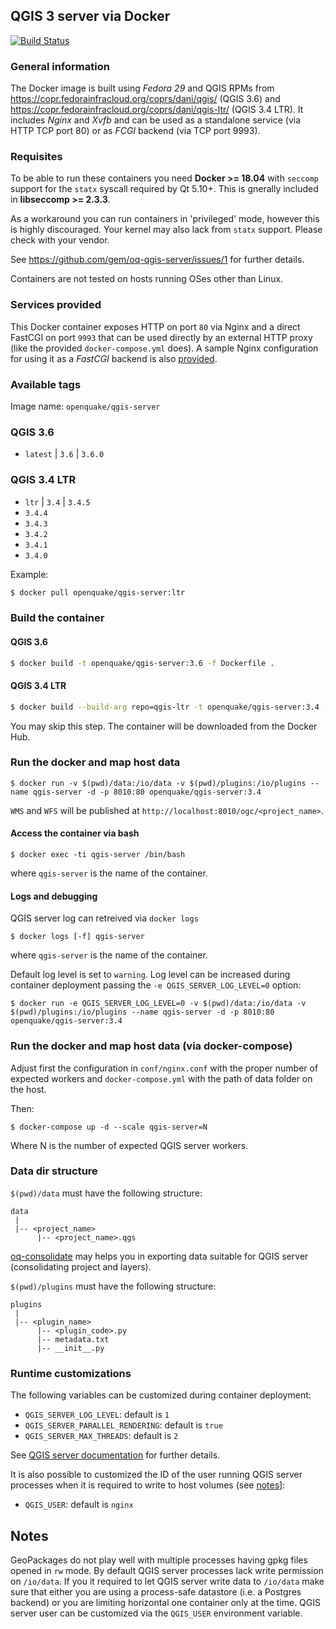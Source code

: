 ## QGIS 3 server via Docker

[![Build Status](https://travis-ci.org/gem/oq-qgis-server.svg?branch=master)](https://travis-ci.org/gem/oq-qgis-server)

### General information

The Docker image is built using *Fedora 29* and QGIS RPMs from https://copr.fedorainfracloud.org/coprs/dani/qgis/ (QGIS 3.6) and https://copr.fedorainfracloud.org/coprs/dani/qgis-ltr/ (QGIS 3.4 LTR).
It includes *Nginx* and *Xvfb* and can be used as a standalone service (via HTTP TCP port 80) or as *FCGI* backend (via TCP port 9993).

### Requisites

To be able to run these containers you need **Docker >= 18.04** with `seccomp` support for the `statx` syscall required by Qt 5.10+. This is gnerally included in **libseccomp >= 2.3.3**.

As a workaround you can run containers in 'privileged' mode, however this is highly discouraged. Your kernel may also lack from `statx` support. Please check with your vendor.

See https://github.com/gem/oq-qgis-server/issues/1 for further details.

Containers are not tested on hosts running OSes other than Linux.

### Services provided

This Docker container exposes HTTP on port `80` via Nginx and a direct FastCGI on port `9993` that can be used directly by an external HTTP proxy (like the provided `docker-compose.yml` does).
A sample Nginx configuration for using it as a *FastCGI* backend is also [provided](conf/nginx-fcgi-sample.conf).

### Available tags

Image name: `openquake/qgis-server`

### QGIS 3.6
- `latest` | `3.6` | `3.6.0`

### QGIS 3.4 LTR
- `ltr` | `3.4` | `3.4.5`
- `3.4.4`
- `3.4.3`
- `3.4.2`
- `3.4.1`
- `3.4.0`

Example:

```bash
$ docker pull openquake/qgis-server:ltr
```

### Build the container

#### QGIS 3.6

```bash
$ docker build -t openquake/qgis-server:3.6 -f Dockerfile .
```

#### QGIS 3.4 LTR

```bash
$ docker build --build-arg repo=qgis-ltr -t openquake/qgis-server:3.4 -f Dockerfile .
```

You may skip this step. The container will be downloaded from the Docker Hub.

### Run the docker and map host data

```
$ docker run -v $(pwd)/data:/io/data -v $(pwd)/plugins:/io/plugins --name qgis-server -d -p 8010:80 openquake/qgis-server:3.4
```

`WMS` and `WFS` will be published at `http://localhost:8010/ogc/<project_name>`.

#### Access the container via bash

```
$ docker exec -ti qgis-server /bin/bash
```

where `qgis-server` is the name of the container.

#### Logs and debugging

QGIS server log can retreived via `docker logs`

```
$ docker logs [-f] qgis-server
```

where `qgis-server` is the name of the container.

Default log level is set to `warning`. Log level can be increased during container deployment passing the `-e QGIS_SERVER_LOG_LEVEL=0` option:

```
$ docker run -e QGIS_SERVER_LOG_LEVEL=0 -v $(pwd)/data:/io/data -v $(pwd)/plugins:/io/plugins --name qgis-server -d -p 8010:80 openquake/qgis-server:3.4
```

### Run the docker and map host data (via docker-compose)

Adjust first the configuration in `conf/nginx.conf` with the proper number of expected workers
and `docker-compose.yml` with the path of data folder on the host.

Then:

```
$ docker-compose up -d --scale qgis-server=N
```

Where N is the number of expected QGIS server workers.


### Data dir structure

`$(pwd)/data` must have the following structure:

```
data 
 |
 |-- <project_name>
      |-- <project_name>.qgs
```

[oq-consolidate](https://github.com/gem/oq-consolidate) may helps you in exporting data suitable for QGIS server (consolidating project and layers).

`$(pwd)/plugins` must have the following structure:

```
plugins
 |
 |-- <plugin_name>
      |-- <plugin_code>.py
      |-- metadata.txt
      |-- __init__.py
```

### Runtime customizations

The following variables can be customized during container deployment:

- `QGIS_SERVER_LOG_LEVEL`: default is `1`
- `QGIS_SERVER_PARALLEL_RENDERING`: default is `true`
- `QGIS_SERVER_MAX_THREADS`: default is `2`

See [QGIS server documentation](https://docs.qgis.org/testing/en/docs/user_manual/working_with_ogc/server/config.html#qgis-server-log-level) for further details.

It is also possible to customized the ID of the user running QGIS server processes when it is required to write to host volumes (see [notes](#notes)]:

- `QGIS_USER`: default is `nginx`


## Notes

GeoPackages do not play well with multiple processes having gpkg files opened in `rw` mode. By default QGIS server processes lack write permission on `/io/data`.
If you it required to let QGIS server write data to `/io/data` make sure that either you are using a process-safe datastore (i.e. a Postgres backend) or you are
limiting horizontal one container only at the time. QGIS server user can be customized via the `QGIS_USER` environment variable.
